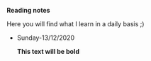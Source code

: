 **Reading notes**

Here you will find what I learn in a daily basis ;)

- Sunday-13/12/2020

     **This text will be bold**
